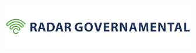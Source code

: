 <h1 align="center">
  <img alt="Radar" title="Radar" src=".github/logo-radar.png" width="600px" />
</h1>
